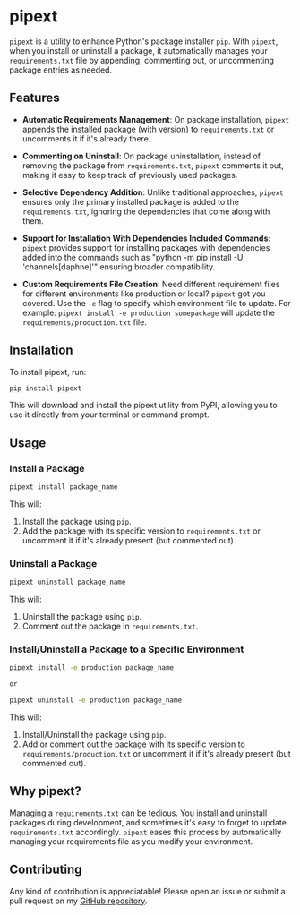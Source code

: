 # pipext

`pipext` is a utility to enhance Python's package installer `pip`. With `pipext`, when you install or uninstall a package, it automatically manages your `requirements.txt` file by appending, commenting out, or uncommenting package entries as needed.

## Features

- **Automatic Requirements Management**: On package installation, `pipext` appends the installed package (with version) to `requirements.txt` or uncomments it if it's already there.
  
- **Commenting on Uninstall**: On package uninstallation, instead of removing the package from `requirements.txt`, `pipext` comments it out, making it easy to keep track of previously used packages.

- **Selective Dependency Addition**: Unlike traditional approaches, `pipext` ensures only the primary installed package is added to the `requirements.txt`, ignoring the dependencies that come along with them.

- **Support for Installation With Dependencies Included Commands**: `pipext` provides support for installing packages with dependencies added into the commands such as "python -m pip install -U 'channels[daphne]'" ensuring broader compatibility.

- **Custom Requirements File Creation**: Need different requirement files for different environments like production or local? `pipext` got you covered. Use the `-e` flag to specify which environment file to update. For example: `pipext install -e production somepackage` will update the `requirements/production.txt` file.

## Installation

To install pipext, run:

```bash
pip install pipext
```
This will download and install the pipext utility from PyPI, allowing you to use it directly from your terminal or command prompt.

## Usage

### Install a Package

```bash
pipext install package_name
```

This will:
1. Install the package using `pip`.
2. Add the package with its specific version to `requirements.txt` or uncomment it if it's already present (but commented out).

### Uninstall a Package

```bash
pipext uninstall package_name
```

This will:
1. Uninstall the package using `pip`.
2. Comment out the package in `requirements.txt`.

### Install/Uninstall a Package to a Specific Environment

```bash
pipext install -e production package_name

or 

pipext uninstall -e production package_name
```

This will:
1. Install/Uninstall the package using `pip`.
2. Add or comment out the package with its specific version to `requirements/production.txt` or uncomment it if it's already present (but commented out).

## Why pipext?

Managing a `requirements.txt` can be tedious. You install and uninstall packages during development, and sometimes it's easy to forget to update `requirements.txt` accordingly. `pipext` eases this process by automatically managing your requirements file as you modify your environment.

## Contributing

Any kind of contribution is appreciatable! Please open an issue or submit a pull request on my [GitHub repository](https://github.com/usmanmukhtar/Pipext).